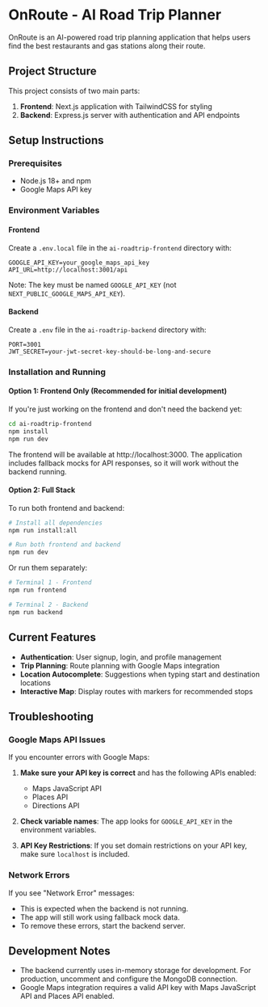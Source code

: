 # OnRoute - AI Road Trip Planner

OnRoute is an AI-powered road trip planning application that helps users find the best restaurants and gas stations along their route.

## Project Structure

This project consists of two main parts:

1. **Frontend**: Next.js application with TailwindCSS for styling
2. **Backend**: Express.js server with authentication and API endpoints

## Setup Instructions

### Prerequisites

- Node.js 18+ and npm
- Google Maps API key

### Environment Variables

#### Frontend

Create a `.env.local` file in the `ai-roadtrip-frontend` directory with:

```
GOOGLE_API_KEY=your_google_maps_api_key
API_URL=http://localhost:3001/api
```

Note: The key must be named `GOOGLE_API_KEY` (not `NEXT_PUBLIC_GOOGLE_MAPS_API_KEY`).

#### Backend

Create a `.env` file in the `ai-roadtrip-backend` directory with:

```
PORT=3001
JWT_SECRET=your-jwt-secret-key-should-be-long-and-secure
```

### Installation and Running

#### Option 1: Frontend Only (Recommended for initial development)

If you're just working on the frontend and don't need the backend yet:

```bash
cd ai-roadtrip-frontend
npm install
npm run dev
```

The frontend will be available at http://localhost:3000. The application includes fallback mocks for API responses, so it will work without the backend running.

#### Option 2: Full Stack

To run both frontend and backend:

```bash
# Install all dependencies
npm run install:all

# Run both frontend and backend
npm run dev
```

Or run them separately:

```bash
# Terminal 1 - Frontend
npm run frontend

# Terminal 2 - Backend
npm run backend
```

## Current Features
    
- **Authentication**: User signup, login, and profile management
- **Trip Planning**: Route planning with Google Maps integration
- **Location Autocomplete**: Suggestions when typing start and destination locations
- **Interactive Map**: Display routes with markers for recommended stops

## Troubleshooting

### Google Maps API Issues

If you encounter errors with Google Maps:

1. **Make sure your API key is correct** and has the following APIs enabled:
   - Maps JavaScript API
   - Places API
   - Directions API

2. **Check variable names**: The app looks for `GOOGLE_API_KEY` in the environment variables.

3. **API Key Restrictions**: If you set domain restrictions on your API key, make sure `localhost` is included.

### Network Errors

If you see "Network Error" messages:
- This is expected when the backend is not running.
- The app will still work using fallback mock data.
- To remove these errors, start the backend server.

## Development Notes

- The backend currently uses in-memory storage for development. For production, uncomment and configure the MongoDB connection.
- Google Maps integration requires a valid API key with Maps JavaScript API and Places API enabled. 